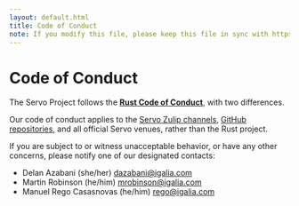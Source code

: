 ```yaml
---
layout: default.html
title: Code of Conduct
note: If you modify this file, please keep this file in sync with https://github.com/servo/servo/blob/main/CODE_OF_CONDUCT.md.
---
```


# Code of Conduct

The Servo Project follows the [**Rust Code of Conduct**](https://www.rust-lang.org/policies/code-of-conduct), with two differences.

Our code of conduct applies to the [Servo Zulip channels](https://servo.zulipchat.com/), [GitHub repositories](https://github.com/servo), and all official Servo venues, rather than the Rust project.

If you are subject to or witness unacceptable behavior, or have any other concerns, please notify one of our designated contacts:
* Delan Azabani (she/her) <dazabani@igalia.com>
* Martin Robinson (he/him) <mrobinson@igalia.com>
* Manuel Rego Casasnovas (he/him) <rego@igalia.com>

